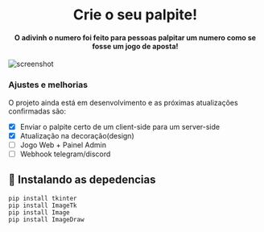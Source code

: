 <h1 align="center">
  Crie o seu palpite!
</h1>
<h4 align="center">O adivinh o numero foi feito para pessoas palpitar um numero como se fosse um jogo de aposta!</h4>

![screenshot](https://raw.githubusercontent.com/amitmerchant1990/electron-markdownify/master/app/img/markdownify.gif)

### Ajustes e melhorias

O projeto ainda está em desenvolvimento e as próximas atualizações confirmadas são:

- [x] Enviar o palpite certo de um client-side para um server-side
- [x] Atualização na decoração(design)
- [ ] Jogo Web + Painel Admin
- [ ] Webhook telegram/discord

## 📒 Instalando as depedencias

```
pip install tkinter
pip install ImageTk
pip install Image
pip install ImageDraw
```
